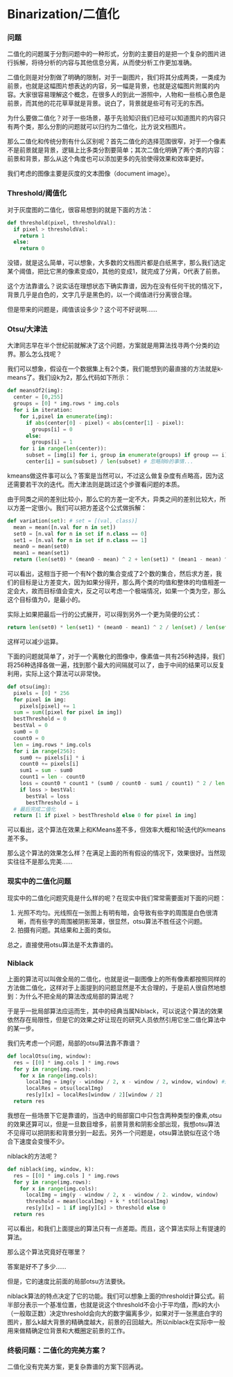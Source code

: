 # Binarization/二值化

### 问题

二值化的问题属于分割问题中的一种形式，分割的主要目的是把一个复杂的图片进行拆解，将待分析的内容与其他信息分离，从而使分析工作更加准确。

二值化则是对分割做了明确的限制，对于一副图片，我们将其分成两类，一类成为前景，也就是这幅图片想表达的内容，另一幅是背景，也就是这幅图片附属的内容。大家很容易理解这个概念，在很多人的到此一游照中，人物和一些核心景色是前景，而其他的花花草草就是背景。说白了，背景就是些可有可无的东西。

为什么要做二值化？对于一些场景，基于先验知识我们已经可以知道图片的内容只有两个类，那么分割的问题就可以归约为二值化，比方说文档图片。

那么二值化和传统分割有什么区别呢？首先二值化的选择范围很窄，对于一个像素不是前景就是背景，逻辑上比多类分割要简单；其次二值化明确了两个类的内容：前景和背景，那么从这个角度也可以添加更多的先验使得效果和效率更好。

我们考虑的图像主要是灰度的文本图像（document image）。

### Threshold/阈值化

对于灰度图的二值化，很容易想到的就是下面的方法：
```python
def threshold(pixel, thresholdVal):
  if pixel > thresholdVal:
    return 1
  else:
    return 0
```

没错，就是这么简单，可以想象，大多数的文档图片都是白纸黑字，那么我们选定某个阈值，把比它黑的像素变成0，其他的变成1，就完成了分离，0代表了前景。

这个方法靠谱么？说实话在理想状态下确实靠谱，因为在没有任何干扰的情况下，背景几乎是白色的，文字几乎是黑色的，以一个阈值进行分离很合理。

但是带来的问题是，阈值该设多少？这个可不好说啊……

### Otsu/大津法

大津同志早在半个世纪前就解决了这个问题，方案就是用算法找寻两个分类的边界。那么怎么找呢？

我们可以想象，假设在一个数据集上有2个类，我们能想到的最直接的方法就是k-means了。我们设k为2，那么代码如下所示：
```python
def meansOf2(img):
  center = [0,255]
  groups = [0] * img.rows * img.cols
  for i in iteration:
    for i,pixel in enumerate(img):
      if abs(center[0] - pixel) < abs(center[1] - pixel):
        groups[i] = 0
      else:
        groups[i] = 1
    for i in range(len(center)):
      subset = [img[i] for i, group in enumerate(groups) if group == i]
      center[i] = sum(subset) / len(subset) # 忽略除0的事情...
```

kmeans做这件事可以么？答案是当然可以，不过这么做复杂度有点略高，因为这还需要若干次的迭代。而大津法则是跳过这个步骤看问题的本质。

由于同类之间的差别比较小，那么它的方差一定不大，异类之间的差别比较大，所以方差一定很小。我们可以把方差这个公式做拆解：
```python
def variation(set): # set = [(val, class)]
  mean = mean([n.val for n in set])
  set0 = [n.val for n in set if n.class == 0]
  set1 = [n.val for n in set if n.class == 1]
  mean0 = mean(set0)
  mean1 = mean(set1)
  return (len(set0) * (mean0 - mean) ^ 2 + len(set1) * (mean1 - mean) ^ 2) / len(set)
```

可以看出，这相当于把一个有N个数的集合变成了2个数的集合，然后求方差，我们的目标是让方差变大，因为如果分得开，那么两个类的均值和整体的均值相差一定会大，故而目标值会变大，反之可以考虑一个极端情况，如果一个类为空，那么这个目标值为0，是最小的。

实际上如果把最后一行的公式展开，可以得到另外一个更为简便的公式：
```python
return len(set0) * len(set1) * (mean0 - mean1) ^ 2 / len(set) / len(set)
```

这样可以减少运算。

下面的问题就简单了，对于一个离散化的图像中，像素值一共有256种选择，我们将256种选择各做一遍，找到那个最大的间隔就可以了，由于中间的结果可以反复利用，实际上这个算法可以非常快。
```python
def otsu(img):
  pixels = [0] * 256
  for pixel in img:
    pixels[pixel] += 1
  sum = sum([pixel for pixel in img])
  bestThreshold = 0
  bestVal = 0
  sum0 = 0
  count0 = 0
  len = img.rows * img.cols
  for i in range(256):
    sum0 += pixels[i] * i
    count0 += pixels[i]
    sum1 = sum - sum0
    count1 = len - count0
    loss = count0 * count1 * (sum0 / count0 - sum1 / count1) ^ 2 / len / len # 忽略除0
    if loss > bestVal:
      bestVal = loss
      bestThreshold = i
  # 最后完成二值化
  return [1 if pixel > bestThreshold else 0 for pixel in img]
```

可以看出，这个算法在效果上和KMeans差不多，但效率大概和1轮迭代的kmeans差不多。

那么这个算法的效果怎么样？在满足上面的所有假设的情况下，效果很好。当然现实往往不是那么完美……

### 现实中的二值化问题

现实中的二值化问题究竟是什么样的呢？在现实中我们常常需要面对下面的问题：

1. 光照不均匀。光线照在一张图上有明有暗，会导致有些字的周围是白色很清晰，而有些字的周围被阴影笼罩，很显然，otsu算法不胜任这个问题。
2. 拍摄有问题。其结果和上面的类似。

总之，直接使用otsu算法是不太靠谱的。

### Niblack

上面的算法可以叫做全局的二值化，也就是说一副图像上的所有像素都按照同样的方法做二值化，这样对于上面提到的问题显然是不太合理的，于是前人很自然地想到：为什么不把全局的算法改成局部的算法呢？

于是乎一批局部算法应运而生，其中的经典当属Niblack，可以说这个算法的效果依然存在局限性，但是它的效果之好让现在的研究人员依然引用它坐二值化算法中的某一步。

我们先考虑一个问题，局部的otsu算法靠不靠谱？
```python
def localOtsu(img, window):
  res = [[0] * img.cols ] * img.rows
  for y in range(img.rows):
    for x in range(img.cols):
      localImg = img(y - window / 2, x - window / 2, window, window) #这句是说我们取一个以y,x为中心，长宽为window的子矩阵。
      localRes = otsu(localImg)
      res[y][x] = localRes[window / 2][window / 2]
  return res
```

我想在一些场景下它是靠谱的，当选中的局部窗口中只包含两种类型的像素,otsu的效果还算可以，但是一旦数目增多，前景背景和阴影全部出现，我想otsu算法不见得可以把阴影和背景分到一起去。另外一个问题是，otsu算法貌似在这个场合下速度会变慢不少。

niblack的方法呢？
```python
def niblack(img, window, k):
  res = [[0] * img.cols ] * img.rows
  for y in range(img.rows):
    for x in range(img.cols):
      localImg = img(y - window / 2, x - window / 2. window, window)
      threshold = mean(localImg) + k * std(localImg)
      res[y][x] = 1 if img[y][x] > threshold else 0
  return res
```

可以看出，和我们上面提出的算法只有一点差距。而且，这个算法实际上有提速的算法。

那么这个算法究竟好在哪里？

答案是好不了多少……

但是，它的速度比前面的局部otsu方法要快。

niblack算法的特点决定了它的功能。我们可以想象上面的threshold计算公式。前半部分表示一个基准位置，也就是说这个threshold不会小于平均值，而k的大小（一般取正数）决定threshold会向大的数字偏离多少，如果对于一张黑底白字的图片，那么k越大背景的精确度越大，前景的召回越大。所以niblack在实际中一般用来做精确定位背景和大概圈定前景的工作。

### 终极问题：二值化的完美方案？

二值化没有完美方案，更复杂靠谱的方案下回再说。

